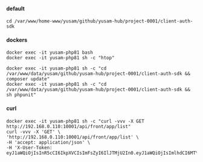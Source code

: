 #### default

    cd /var/www/home-www/yusam/github/yusam-hub/project-0001/client-auth-sdk

#### dockers

    docker exec -it yusam-php81 bash
    docker exec -it yusam-php81 sh -c "htop"

    docker exec -it yusam-php81 sh -c "cd /var/www/data/yusam/github/yusam-hub/project-0001/client-auth-sdk && composer update"
    docker exec -it yusam-php81 sh -c "cd /var/www/data/yusam/github/yusam-hub/project-0001/client-auth-sdk && sh phpunit"

#### curl

    docker exec -it yusam-php81 sh -c "curl -vvv -X GET http://192.168.0.110:10001/api/front/app/list"
    curl -vvv -X 'GET' \
    'http://192.168.0.110:10001/api/front/app/list' \
    -H 'accept: application/json' \
    -H 'X-User-Token: eyJ1aWQiOjIsInR5cCI6IkpXVCIsImFsZyI6IlJTMjU2In0.eyJ1aWQiOjIsImlhdCI6MTY5MTE1MjQyMSwiZXhwIjoxNjkxMTU2MDgxLCJoYiI6ImQ0MWQ4Y2Q5OGYwMGIyMDRlOTgwMDk5OGVjZjg0MjdlIn0.b3K_AMO2Hhh2S3bCnPuTAl1AfMR4YVVDm55qfbcEzWUHcM0tktyzZ1QWiuUv6krywfKkvHq2qu7YWdh7nh2UHViqqjFnn2dpNxcjlNftjtq2ZcKbpJbefGQQM7LnzU6axuaXsKqFfGk3D8VklxKvq62x3Lc6HlLgfBy3nsMNsmg'
